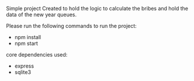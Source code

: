 Simple project Created to hold the logic to calculate the bribes and hold the data of the new year queues.

Please run the following commands to run the project:
- npm install
- npm start

core dependencies used:

- express
- sqlite3
